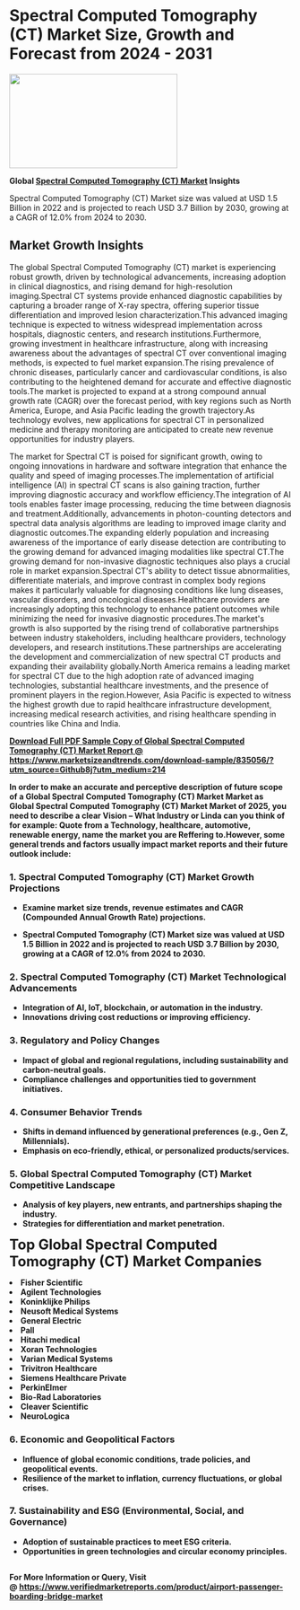 <H1>Spectral Computed Tomography (CT) Market Size, Growth and Forecast from 2024 - 2031</H1><img class="aligncenter size-medium wp-image-584254" src="https://thirdeyenews.in/wp-content/uploads/2024/09/Global-Market-Research-300x168.jpeg" alt="" width="300" height="168" /><p><strong>Global&nbsp;<a href="https://www.marketsizeandtrends.com/download-sample/835056/?utm_source=Github8j?utm_medium=214">Spectral Computed Tomography (CT) Market</a> Insights</strong></p><p>Spectral Computed Tomography (CT) Market size was valued at USD 1.5 Billion in 2022 and is projected to reach USD 3.7 Billion by 2030, growing at a CAGR of 12.0% from 2024 to 2030.</p><p><h2>Market Growth Insights</h2> <p>The global Spectral Computed Tomography (CT) market is experiencing robust growth, driven by technological advancements, increasing adoption in clinical diagnostics, and rising demand for high-resolution imaging.Spectral CT systems provide enhanced diagnostic capabilities by capturing a broader range of X-ray spectra, offering superior tissue differentiation and improved lesion characterization.This advanced imaging technique is expected to witness widespread implementation across hospitals, diagnostic centers, and research institutions.Furthermore, growing investment in healthcare infrastructure, along with increasing awareness about the advantages of spectral CT over conventional imaging methods, is expected to fuel market expansion.The rising prevalence of chronic diseases, particularly cancer and cardiovascular conditions, is also contributing to the heightened demand for accurate and effective diagnostic tools.The market is projected to expand at a strong compound annual growth rate (CAGR) over the forecast period, with key regions such as North America, Europe, and Asia Pacific leading the growth trajectory.As technology evolves, new applications for spectral CT in personalized medicine and therapy monitoring are anticipated to create new revenue opportunities for industry players.</p> <p><strong><a href="#"></a></strong></p> <p>The market for Spectral CT is poised for significant growth, owing to ongoing innovations in hardware and software integration that enhance the quality and speed of imaging processes.The implementation of artificial intelligence (AI) in spectral CT scans is also gaining traction, further improving diagnostic accuracy and workflow efficiency.The integration of AI tools enables faster image processing, reducing the time between diagnosis and treatment.Additionally, advancements in photon-counting detectors and spectral data analysis algorithms are leading to improved image clarity and diagnostic outcomes.The expanding elderly population and increasing awareness of the importance of early disease detection are contributing to the growing demand for advanced imaging modalities like spectral CT.The growing demand for non-invasive diagnostic techniques also plays a crucial role in market expansion.Spectral CT's ability to detect tissue abnormalities, differentiate materials, and improve contrast in complex body regions makes it particularly valuable for diagnosing conditions like lung diseases, vascular disorders, and oncological diseases.Healthcare providers are increasingly adopting this technology to enhance patient outcomes while minimizing the need for invasive diagnostic procedures.The market's growth is also supported by the rising trend of collaborative partnerships between industry stakeholders, including healthcare providers, technology developers, and research institutions.These partnerships are accelerating the development and commercialization of new spectral CT products and expanding their availability globally.North America remains a leading market for spectral CT due to the high adoption rate of advanced imaging technologies, substantial healthcare investments, and the presence of prominent players in the region.However, Asia Pacific is expected to witness the highest growth due to rapid healthcare infrastructure development, increasing medical research activities, and rising healthcare spending in countries like China and India.</p> <p><strong><a href="#"></p><p><span class=""><strong>Download Full PDF Sample Copy of Global Spectral Computed Tomography (CT) Market Report</strong> @ <a href="https://www.marketsizeandtrends.com/download-sample/835056/?utm_source=Github8j?utm_medium=214" target="_blank">https://www.marketsizeandtrends.com/download-sample/835056/?utm_source=Github8j?utm_medium=214</a></span></p><p>In order to make an accurate and perceptive description of future scope of a Global&nbsp;Spectral Computed Tomography (CT) Market Market as Global&nbsp;Spectral Computed Tomography (CT) Market Market of 2025, you need to describe a clear Vision &ndash; What Industry or Linda can you think of for example: Quote from a Technology, healthcare, automotive, renewable energy, name the market you are Reffering to.However, some general trends and factors usually impact market reports and their future outlook include:</p><h3>1.&nbsp;<strong>Spectral Computed Tomography (CT) Market Growth Projections</strong></h3><ul><li>Examine market size trends, revenue estimates and CAGR (Compounded Annual Growth Rate) projections.</li><li><p>Spectral Computed Tomography (CT) Market size was valued at USD 1.5 Billion in 2022 and is projected to reach USD 3.7 Billion by 2030, growing at a CAGR of 12.0% from 2024 to 2030.</p></li></ul><h3>2.&nbsp;<strong>Spectral Computed Tomography (CT) Market Technological Advancements</strong></h3><ul><li>Integration of AI, IoT, blockchain, or automation in the industry.</li><li>Innovations driving cost reductions or improving efficiency.</li></ul><h3>3.&nbsp;<strong>Regulatory and Policy Changes</strong></h3><ul><li>Impact of global and regional regulations, including sustainability and carbon-neutral goals.</li><li>Compliance challenges and opportunities tied to government initiatives.</li></ul><h3>4.&nbsp;<strong>Consumer Behavior Trends</strong></h3><ul><li>Shifts in demand influenced by generational preferences (e.g., Gen Z, Millennials).</li><li>Emphasis on eco-friendly, ethical, or personalized products/services.</li></ul><h3>5.&nbsp;<strong>Global Spectral Computed Tomography (CT) Market Competitive Landscape</strong></h3><ul><li>Analysis of key players, new entrants, and partnerships shaping the industry.</li><li>Strategies for differentiation and market penetration.</li></ul><p data-pm-slice="1 1 []"><span style="color: inherit; font-family: inherit; font-size: 25px;">Top Global Spectral Computed Tomography (CT) Market Companies</span></p><div class="" data-test-id=""><p><li>Fisher Scientific</li><li> Agilent Technologies</li><li> Koninklijke Philips</li><li> Neusoft Medical Systems</li><li> General Electric</li><li> Pall</li><li> Hitachi medical</li><li> Xoran Technologies</li><li> Varian Medical Systems</li><li> Trivitron Healthcare</li><li> Siemens Healthcare Private</li><li> PerkinElmer</li><li> Bio-Rad Laboratories</li><li> Cleaver Scientific</li><li> NeuroLogica</li></p></div><h3>6.&nbsp;<strong>Economic and Geopolitical Factors</strong></h3><ul><li>Influence of global economic conditions, trade policies, and geopolitical events.</li><li>Resilience of the market to inflation, currency fluctuations, or global crises.</li></ul><h3>7.&nbsp;<strong>Sustainability and ESG (Environmental, Social, and Governance)</strong></h3><ul><li>Adoption of sustainable practices to meet ESG criteria.</li><li>Opportunities in green technologies and circular economy principles.</li></ul><h2><strong style="font-size: 14px;">For More Information or Query, Visit @&nbsp;</strong><a style="background-color: #ffffff; font-size: 14px;" href="https://www.marketsizeandtrends.com/report/spectral-computed-tomography-ct-market/" target="_blank">https://www.verifiedmarketreports.com/product/airport-passenger-boarding-bridge-market</a></h2>